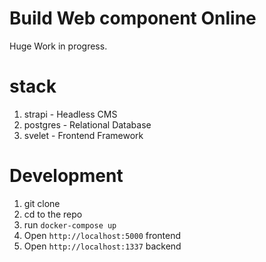 # Build Web component Online

Huge Work in progress.

# stack

1. strapi - Headless CMS
2. postgres - Relational Database
3. svelet  - Frontend Framework


# Development

1. git clone
2. cd to the repo
3. run `docker-compose up` 
4. Open `http://localhost:5000` frontend
5. Open `http://localhost:1337` backend 
